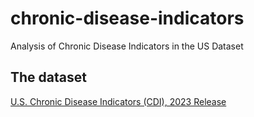 # chronic-disease-indicators
Analysis of Chronic Disease Indicators in the US Dataset

## The dataset

[U.S. Chronic Disease Indicators (CDI), 2023 Release](https://data.cdc.gov/Chronic-Disease-Indicators/U-S-Chronic-Disease-Indicators-CDI-2023-Release/g4ie-h725/about_data)
